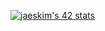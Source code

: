[![jaeskim's 42 stats](https://badge42.herokuapp.com/api/stats/yaito?privacyEmail=true＆cursus=42Cursus)](https://github.com/JaeSeoKim/badge42)

<!--
**yaito6502/yaito6502** is a ✨ _special_ ✨ repository because its `README.md` (this file) appears on your GitHub profile.

Here are some ideas to get you started:

- 🔭 I’m currently working on ...
- 🌱 I’m currently learning ...
- 👯 I’m looking to collaborate on ...
- 🤔 I’m looking for help with ...
- 💬 Ask me about ...
- 📫 How to reach me: ...
- 😄 Pronouns: ...
- ⚡ Fun fact: ...
-->
